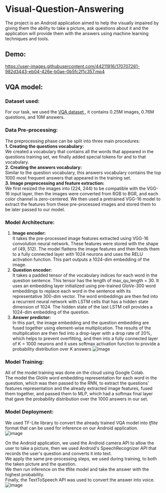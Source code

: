 # Visual-Question-Answering
The project is an Android application aimed to help the visually impaired by giving them the ability to take a picture, ask questions about it and the application will provide them with the answers using machine learning techniques and tools.

## Demo:
https://user-images.githubusercontent.com/44211916/170707261-982d3443-eb04-426e-b0ae-0b5fc2f1c357.mp4

## VQA model:
### Dataset used:
For our task, we used the <a href=https://visualqa.org/download.html> VQA dataset </a>, it contains 0.25M images, 0.76M questions, and 10M answers.

### Data Pre-processing:
The preprocessing phase can be split into three main procedures:  
**1. Creating the questions vocabulary:**  
We created a vocabulary that contains all the words that appeared in the questions training set, we finally added special tokens for <pad> and <unk> to that vocabulary.  
**2. Creating the answers vocabulary:**  
Similar to the question vocabulary, this answers vocabulary contains the top 1000 most frequent answers that appeared in the training set.  
**3. Image preprocessing and feature extraction:**  
We first resized the images into (224, 244) to be compatible with the VGG-16 input layer, then the images were converted from RGB to BGR, and each color channel is zero-centered.
We then used a pretrained VGG-16 model to extract the features from these pre-processed images and stored them to be later passed to our model.

### Model Architecture:
1. **Image encoder:**   
It takes the pre-processed image features extracted using VGG-16 convolution neural network. These features were stored with the shape of (49, 512). The model flattens the image features and then feeds them to a fully connected layer with 1024 neurons and uses the RELU activation function. This part outputs a 1024-dim embedding of the image.  
2. **Question encoder:**  
It takes a padded tensor of the vocabulary indices for each word in the question sentence. This tensor has the length of max_qu_length = 30. It uses an embedding layer initialized using pre-trained GloVe-300 word embeddings to replace each word in the sentence with its representative 300-dim vector. The word embeddings are then fed into a recurrent neural network with LSTM cells that has a hidden state dimension of 1024. The hidden state of the last LSTM cell provides a 1024-dim embedding of the question.  
3. **Answer predictor:**  
In this part, the image embedding and the question embedding are fused together using element-wise multiplication. The results of the multiplication are then fed into a drop-layer with a drop rate of 20%, which helps to prevent overfitting, and then into a fully connected layer of K = 1000 neurons and it uses softmax activation function to provide a probability distribution over K answers
![image](https://user-images.githubusercontent.com/44211916/170712395-182387b4-5013-417c-9c3a-bd63a26cab92.png)

### Model Training:
All of the model training was done on the cloud using Google Colab.  
The model the GloVe word embedding representation for each word in the question, which was then passed to the RNN, to extract the questions' features representation and the already extracted image features, fused them together, and passed them to MLP, which had a softmax final layer that gave the probability distribution over the 1000 answers in our set.  

### Model Deployment:
We used TF-Lite library to convert the already trained VQA model into _tflite_ format that can be used for inference on our Android application.  
![image](https://user-images.githubusercontent.com/44211916/170719887-88759164-a91c-4416-96cc-b0a0e0ca33f9.png)

On the Android application, we used the Android camera API to allow the user to take a picture, then we used Android's SpeechRecognizer API that records the user's question and converts it into text.  
We apply the same pre-processing steps, we used during training, to both the taken picture and the question.  
We then run inference on the tflite model and take the answer with the highest probability.  
Finally, the TextToSpeech API was used to convert the answer into voice. 
![image](https://user-images.githubusercontent.com/44211916/170724465-907bb34a-4284-4b46-b77d-b0f2db1af3af.png)

